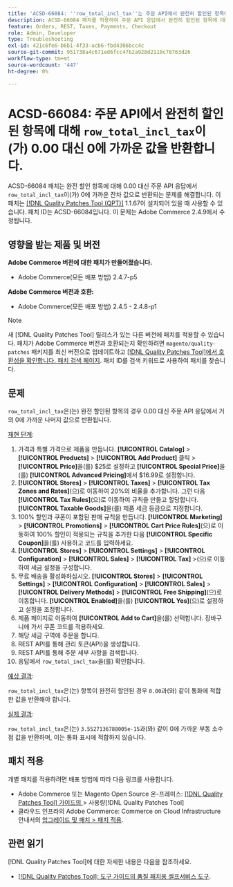 ```yaml
---
title: 'ACSD-66084: ''row_total_incl_tax''는 주문 API에서 완전히 할인된 항목에 대해 0.00이 아닌 거의 0을 반환합니다.'
description: ACSD-66084 패치를 적용하여 주문 API 응답에서 완전히 할인된 항목에 대해 'row_total_incl_tax'가 0.00 대신 거의 0에 가까운 잔차 값으로 반환되는 Adobe Commerce 문제를 해결합니다.
feature: Orders, REST, Taxes, Payments, Checkout
role: Admin, Developer
type: Troubleshooting
exl-id: 421c6fe6-b6b1-4f33-acb6-fbd4306bcc4c
source-git-commit: 951738a4c671ed6fcc47b2a928d2110c78763d26
workflow-type: tm+mt
source-wordcount: '447'
ht-degree: 0%

---
```


# ACSD-66084: 주문 API에서 완전히 할인된 항목에 대해 `row_total_incl_tax`이(가) 0.00 대신 0에 가까운 값을 반환합니다.

ACSD-66084 패치는 완전 할인 항목에 대해 0.00 대신 주문 API 응답에서 `row_total_incl_tax`이(가) 0에 가까운 잔차 값으로 반환되는 문제를 해결합니다. 이 패치는 [[!DNL Quality Patches Tool (QPT)]](/help/tools/quality-patches-tool/quality-patches-tool-to-self-serve-quality-patches.md) 1.1.67이 설치되어 있을 때 사용할 수 있습니다. 패치 ID는 ACSD-66084입니다. 이 문제는 Adobe Commerce 2.4.9에서 수정됩니다.

## 영향을 받는 제품 및 버전

**Adobe Commerce 버전에 대한 패치가 만들어졌습니다.**

* Adobe Commerce(모든 배포 방법) 2.4.7-p5

**Adobe Commerce 버전과 호환:**

* Adobe Commerce(모든 배포 방법) 2.4.5 - 2.4.8-p1

>[!NOTE]
>
>새 [!DNL Quality Patches Tool] 릴리스가 있는 다른 버전에 패치를 적용할 수 있습니다. 패치가 Adobe Commerce 버전과 호환되는지 확인하려면 `magento/quality-patches` 패키지를 최신 버전으로 업데이트하고 [[!DNL Quality Patches Tool]에서 호환성을 확인합니다. 패치 검색 페이지](https://experienceleague.adobe.com/tools/commerce-quality-patches/index.html). 패치 ID를 검색 키워드로 사용하여 패치를 찾습니다.

## 문제

`row_total_incl_tax`은(는) 완전 할인된 항목의 경우 0.00 대신 주문 API 응답에서 거의 0에 가까운 나머지 값으로 반환됩니다.

<u>재현 단계</u>:

1. 가격과 특별 가격으로 제품을 만듭니다. **[!UICONTROL Catalog]** > **[!UICONTROL Products]** > **[!UICONTROL Add Product]** 클릭 > **[!UICONTROL Price]**&#x200B;을(를) $25로 설정하고 **[!UICONTROL Special Price]**&#x200B;을(를) **[!UICONTROL Advanced Pricing]**&#x200B;에서 $16.99로 설정합니다.
1. **[!UICONTROL Stores]** > **[!UICONTROL Taxes]** > **[!UICONTROL Tax Zones and Rates]**(으)로 이동하여 20%의 비율을 추가합니다. 그런 다음 **[!UICONTROL Tax Rules]**(으)로 이동하여 규칙을 만들고 할당합니다.
   **[!UICONTROL Taxable Goods]**&#x200B;을(를) 제품 세금 등급으로 지정합니다.
1. 100% 할인과 쿠폰이 포함된 판매 규칙을 만듭니다. **[!UICONTROL Marketing]** > **[!UICONTROL Promotions]** > **[!UICONTROL Cart Price Rules]**(으)로 이동하여 100% 할인이 적용되는 규칙을 추가한 다음 **[!UICONTROL Specific Coupon]**&#x200B;을(를) 사용하고 코드를 입력하세요.
1. **[!UICONTROL Stores]** > **[!UICONTROL Settings]** > **[!UICONTROL Configuration]** > **[!UICONTROL Sales]** > **[!UICONTROL Tax]** >(으)로 이동하여 세금 설정을 구성합니다.
1. 무료 배송을 활성화하십시오. **[!UICONTROL Stores]** > **[!UICONTROL Settings]** > **[!UICONTROL Configuration]** > **[!UICONTROL Sales]** > **[!UICONTROL Delivery Methods]** > **[!UICONTROL Free Shipping]**(으)로 이동합니다. **[!UICONTROL Enabled]**&#x200B;을(를) **[!UICONTROL Yes]**(으)로 설정하고 설정을 조정합니다.
1. 제품 페이지로 이동하여 **[!UICONTROL Add to Cart]**&#x200B;을(를) 선택합니다. 장바구니에 가서 쿠폰 코드를 적용하세요.
1. 해당 세금 구역에 주문을 합니다.
1. REST API를 통해 관리 토큰(API)을 생성합니다.
1. REST API를 통해 주문 세부 사항을 검색합니다.
1. 응답에서 `row_total_incl_tax`을(를) 확인합니다.

<u>예상 결과</u>:

`row_total_incl_tax`은(는) 항목이 완전히 할인된 경우 `0.00`과(와) 같이 통화에 적합한 값을 반환해야 합니다.

<u>실제 결과</u>:

`row_total_incl_tax`은(는) `3.5527136788005e-15`과(와) 같이 0에 가까운 부동 소수점 값을 반환하며, 이는 통화 표시에 적합하지 않습니다.

## 패치 적용

개별 패치를 적용하려면 배포 방법에 따라 다음 링크를 사용합니다.

* Adobe Commerce 또는 Magento Open Source 온-프레미스: [[!DNL Quality Patches Tool]  가이드의 ](/help/tools/quality-patches-tool/usage.md)> 사용량[!DNL Quality Patches Tool]
* 클라우드 인프라의 Adobe Commerce: Commerce on Cloud Infrastructure 안내서의 [업그레이드 및 패치 > 패치 적용](https://experienceleague.adobe.com/docs/commerce-cloud-service/user-guide/develop/upgrade/apply-patches.html).

## 관련 읽기

[!DNL Quality Patches Tool]에 대한 자세한 내용은 다음을 참조하세요.

* [[!DNL Quality Patches Tool]: 도구 가이드의 품질 패치용 셀프서비스 도구](/help/tools/quality-patches-tool/quality-patches-tool-to-self-serve-quality-patches.md).
